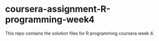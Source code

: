 # coursera-assignment-R-programming-week4
This repo contains the solution files for R programming coursera week 4.
